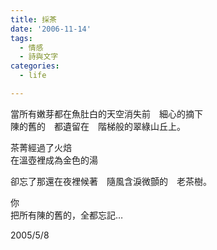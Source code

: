 ```yaml
---
title: 採茶
date: '2006-11-14'
tags:
  - 情感
  - 詩與文字
categories:
  - life

---
```

當所有嫩芽都在魚肚白的天空消失前　細心的摘下  
陳的舊的　都遺留在　階梯般的翠綠山丘上。  
  
茶菁經過了火焙  
在溫壺裡成為金色的湯  
  
卻忘了那還在夜裡候著　隨風含淚微顫的　老茶樹。  
  
你  
把所有陳的舊的，全都忘記…  
  
2005/5/8